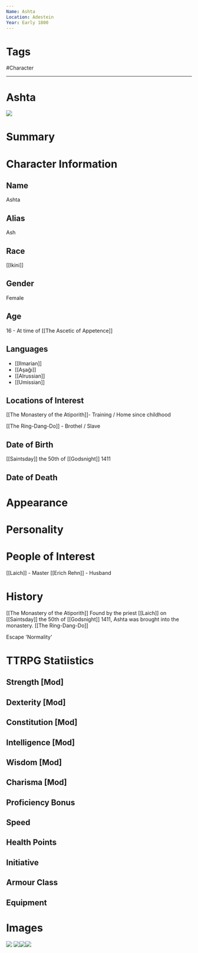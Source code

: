 ```yaml
---
Name: Ashta
Location: Adestein
Year: Early 1800
---
```


# Tags
#Character

---
# Ashta
![](ahsoka_tano_by_shellvi_dbdm8cq-fullview.jpg)

# Summary


# Character Information

## Name
Ashta 

## Alias
Ash

## Race
[[Ikini]]

## Gender
Female

## Age
16 - At time of [[The Ascetic of Appetence]]

## Languages
- [[Ilmarian]]
- [[Aşağı]]
- [[Alrussian]]
- [[Umissian]] 

## Locations of Interest
[[The Monastery of the Atiporith]]- Training / Home since childhood

[[The Ring-Dang-Do]] - Brothel / Slave 

## Date of Birth
[[Saintsday]] the 50th of [[Godsnight]] 1411 

## Date of Death

# Appearance

# Personality

# People of Interest
[[Laich]] - Master 
[[Erich Rehn]] - Husband

# History


[[The Monastery of the Atiporith]]
Found by the priest [[Laich]] on [[Saintsday]] the 50th of [[Godsnight]] 1411, Ashta was brought into the monastery. 
[[The Ring-Dang-Do]]


Escape 
'Normality' 

# TTRPG Statiistics
## Strength [Mod] 

## Dexterity [Mod] 

## Constitution [Mod] 

## Intelligence [Mod] 

## Wisdom [Mod] 

## Charisma [Mod] 

## Proficiency Bonus 

## Speed 

## Health Points 

## Initiative 

## Armour Class 

## Equipment



# Images
![](ba130495a3605c067692015824a945c8.jpg)
![](EgIg7_xWsAQ62JZ.jpg)![](Ea-_PzSXgAEh1aj.jpg)![](c9511cfea6e137b8c530e7a4bd5942d2.jpg)